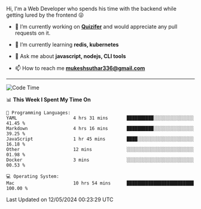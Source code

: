 Hi, I'm a Web Developer who spends his time with the backend while getting lured by the frontend 😜

- 🔭 I’m currently working on **[Quizifer](https://github.com/SutharMukesh/Quizifer/)** and would appreciate any pull requests on it.

- 🌱 I’m currently learning **redis, kubernetes**

- 💬 Ask me about **javascript, nodejs, CLI tools**

- 📫 How to reach me **mukeshsuthar336@gmail.com**

---
<!--START_SECTION:waka-->
![Code Time](http://img.shields.io/badge/Code%20Time-2%2C953%20hrs%2010%20mins-blue)

📊 **This Week I Spent My Time On** 

```text
💬 Programming Languages: 
YAML                     4 hrs 31 mins       ██████████░░░░░░░░░░░░░░░   41.45 % 
Markdown                 4 hrs 16 mins       ██████████░░░░░░░░░░░░░░░   39.25 % 
JavaScript               1 hr 45 mins        ████░░░░░░░░░░░░░░░░░░░░░   16.18 % 
Other                    12 mins             ░░░░░░░░░░░░░░░░░░░░░░░░░   01.98 % 
Docker                   3 mins              ░░░░░░░░░░░░░░░░░░░░░░░░░   00.53 % 

💻 Operating System: 
Mac                      10 hrs 54 mins      █████████████████████████   100.00 % 
```


 Last Updated on 12/05/2024 00:23:29 UTC
<!--END_SECTION:waka-->
